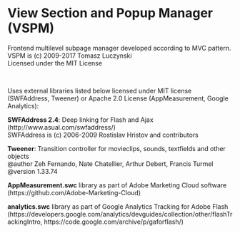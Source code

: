 # View Section and Popup Manager (VSPM)
<p>Frontend multilevel subpage manager developed according to MVC pattern.<br />
VSPM is (c) 2009-2017 Tomasz Luczynski<br />
Licensed under the MIT License</p><br />

<p>Uses external libraries listed below licensed under MIT license (SWFAddress, Tweener) or Apache 2.0 License (AppMeasurement, Google Analytics):</p>
<p><b>SWFAddress 2.4</b>: Deep linking for Flash and Ajax (http://www.asual.com/swfaddress/)<br />
SWFAddress is (c) 2006-2009 Rostislav Hristov and contributors<br /></p>
<p><b>Tweener</b>: Transition controller for movieclips, sounds, textfields and other objects<br />
@author		Zeh Fernando, Nate Chatellier, Arthur Debert, Francis Turmel<br />
@version		1.33.74</p>
<p><b>AppMeasurement.swc</b> library as part of Adobe Marketing Cloud software (https://github.com/Adobe-Marketing-Cloud)</p>
<p><b>analytics.swc</b> library as part of Google Analytics Tracking for Adobe Flash (https://developers.google.com/analytics/devguides/collection/other/flashTrackingIntro, https://code.google.com/archive/p/gaforflash/)
</p>
